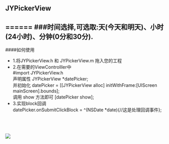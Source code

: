 ## JYPickerView
======
###时间选择,可选取:天(今天和明天)、小时(24小时)、分钟(0分和30分).
------
####如何使用  
* 1.将JYPickerView.h 和 JYPickerView.m 拖入您的工程<br>
* 2.在需要的ViewControlller中 <br>
\#import JYPickerView.h <br>
声明属性 JYPickerView *datePicker; <br>
并初始化 datePicker = [[JYPickerView alloc] initWithFrame:[UIScreen mainScreen].bounds]; <br>
调用 show 方法即可 [datePicker show]; <br>
* 3.实现block回调 <br>
datePicker.onSubmitClickBlock = ^(NSDate *date){//这是处理回调事件};<br><br><br><br>

![](https://github.com/majinyu888/JYPickerView/blob/master/JYPickerViewDemo.gif)  



  
